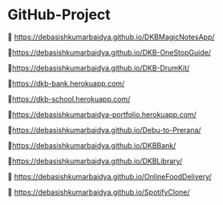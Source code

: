 # GitHub-Project

📌 https://debasishkumarbaidya.github.io/DKBMagicNotesApp/

📌https://debasishkumarbaidya.github.io/DKB-OneStopGuide/

📌https://debasishkumarbaidya.github.io/DKB-DrumKit/

📌https://dkb-bank.herokuapp.com/

📌https://dkb-school.herokuapp.com/

📌https://debasishkumarbaidya-portfolio.herokuapp.com/

📌https://debasishkumarbaidya.github.io/Debu-to-Prerana/

📌https://debasishkumarbaidya.github.io/DKBBank/

📌https://debasishkumarbaidya.github.io/DKBLibrary/

📌 https://debasishkumarbaidya.github.io/OnlineFoodDelivery/

📌 https://debasishkumarbaidya.github.io/SpotifyClone/


